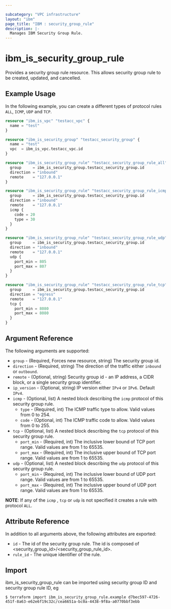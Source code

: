 ```yaml
---

subcategory: "VPC infrastructure"
layout: "ibm"
page_title: "IBM : security_group_rule"
description: |-
  Manages IBM Security Group Rule.
---
```


# ibm\_is_security_group_rule

Provides a security group rule resource. This allows security group rule to be created, updated, and cancelled.


## Example Usage

In the following example, you can create a different types of protocol rules `ALL`, `ICMP`, `UDP` and `TCP`.

```terraform
resource "ibm_is_vpc" "testacc_vpc" {
  name = "test"
}

resource "ibm_is_security_group" "testacc_security_group" {
  name = "test"
  vpc  = ibm_is_vpc.testacc_vpc.id
}

resource "ibm_is_security_group_rule" "testacc_security_group_rule_all" {
  group     = ibm_is_security_group.testacc_security_group.id
  direction = "inbound"
  remote    = "127.0.0.1"
}

resource "ibm_is_security_group_rule" "testacc_security_group_rule_icmp" {
  group     = ibm_is_security_group.testacc_security_group.id
  direction = "inbound"
  remote    = "127.0.0.1"
  icmp {
    code = 20
    type = 30
  }
}

resource "ibm_is_security_group_rule" "testacc_security_group_rule_udp" {
  group     = ibm_is_security_group.testacc_security_group.id
  direction = "inbound"
  remote    = "127.0.0.1"
  udp {
    port_min = 805
    port_max = 807
  }
}

resource "ibm_is_security_group_rule" "testacc_security_group_rule_tcp" {
  group     = ibm_is_security_group.testacc_security_group.id
  direction = "egress"
  remote    = "127.0.0.1"
  tcp {
    port_min = 8080
    port_max = 8080
  }
}
```

## Argument Reference

The following arguments are supported:

* `group` - (Required, Forces new resource, string) The security group id.
* `direction` - (Required, string)  The direction of the traffic either `inbound` or `outbound`.
* `remote` - (Optional, string) Security group id - an IP address, a CIDR block, or a single security group identifier.
* `ip_version` - (Optional, string) IP version either `IPv4` or `IPv6`. Default `IPv4`.
* `icmp` - (Optional, list) A nested block describing the `icmp` protocol of this security group rule.
  * `type` - (Required, int) The ICMP traffic type to allow. Valid values from 0 to 254.
  * `code` - (Optional, int) The ICMP traffic code to allow. Valid values from 0 to 255.
* `tcp` - (Optional, list) A nested block describing the `tcp` protocol of this security group rule.
  * `port_min` - (Required, int) The inclusive lower bound of TCP port range. Valid values are from 1 to 65535.
  * `port_max` - (Required, int) The inclusive upper bound of TCP port range. Valid values are from 1 to 65535.
* `udp` - (Optional, list) A nested block describing the `udp` protocol of this security group rule.
  * `port_min` - (Required, int) The inclusive lower bound of UDP port range. Valid values are from 1 to 65535.
  * `port_max` - (Required, int) The inclusive upper bound of UDP port range. Valid values are from 1 to 65535.

**NOTE**: If any of the `icmp` , `tcp` or `udp` is not specified it creates a rule with protocol `ALL`. 


## Attribute Reference

In addition to all arguments above, the following attributes are exported:

* `id` - The id of the security group rule. The id is composed of \<security_group_id\>/\<security_group_rule_id\>.
* `rule_id` - The unique identifier of the rule.

## Import

ibm_is_security_group_rule can be imported using security group ID and security group rule ID, eg

```
$ terraform import ibm_is_security_group_rule.example d7bec597-4726-451f-8a63-e62e6f19c32c/cea6651a-bc0a-4438-9f8a-a0770bbf3ebb
```
